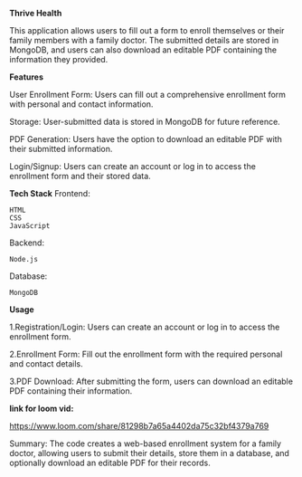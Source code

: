 **Thrive Health** 

This application allows users to fill out a form to enroll themselves or their family members with a family doctor. The submitted details are stored in MongoDB, and users can also download an editable PDF containing the information they provided.


**Features**


User Enrollment Form: Users can fill out a comprehensive enrollment form with personal and contact information.


Storage: User-submitted data is stored in MongoDB for future reference.


PDF Generation: Users have the option to download an editable PDF with their submitted information.


Login/Signup: Users can create an account or log in to access the enrollment form and their stored data.



**Tech Stack**
  Frontend:

    HTML
    CSS
    JavaScript
    
  Backend:
  
    Node.js
  Database:
  
    MongoDB


**Usage**


1.Registration/Login: Users can create an account or log in to access the enrollment form.


2.Enrollment Form: Fill out the enrollment form with the required personal and contact details.


3.PDF Download: After submitting the form, users can download an editable PDF containing their information.



**link for loom vid:**


https://www.loom.com/share/81298b7a65a4402da75c32bf4379a769

Summary:
The code creates a web-based enrollment system for a family doctor, allowing users to submit their details, store them in a database, and optionally download an editable PDF for their records.


